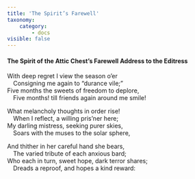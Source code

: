 ```yaml
---
title: 'The Spirit’s Farewell'
taxonomy:
    category:
        - docs
visible: false
---
```


#### The Spirit of the Attic Chest’s Farewell Address to the Editress  
  
With deep regret I view the season o’er  
&emsp;Consigning me again to “durance vile;”  
Five months the sweets of freedom to deplore,  
&emsp;Five months! till friends again around me smile!  
  
What melancholy thoughts in order rise!  
&emsp;When I reflect, a willing pris’ner here;  
My darling mistress, seeking purer skies,  
&emsp;Soars with the muses to the solar sphere,  
  
And thither in her careful hand she bears,  
&emsp;The varied tribute of each anxious bard;  
Who each in turn, sweet hope, dark terror shares;  
&emsp;Dreads a reproof, and hopes a kind reward: